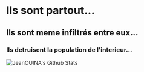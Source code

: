 # Ils sont partout...
## Ils sont meme infiltrés entre eux...
### Ils detruisent la population de l'interieur...
<img align="left" alt="JeanOUINA's Github Stats" src="https://github-readme-stats.vercel.app/api?username=Blacklight42&show_icons=true&theme=dark&count_private=true"/>

